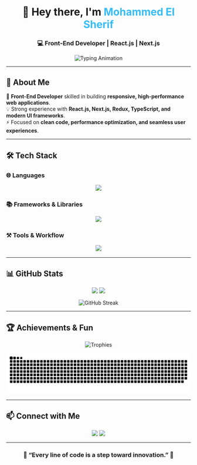<h1 align="center">👋 Hey there, I'm <span style="color:#36BCF7">Mohammed El Sherif</span></h1>
<h3 align="center">💻 Front-End Developer | React.js | Next.js</h3>

<p align="center">
  <img src="https://readme-typing-svg.demolab.com?font=Fira+Code&weight=600&size=22&pause=1000&color=36BCF7&center=true&vCenter=true&width=700&lines=Crafting+Responsive+Web+Apps;React+%7C+Next.js+%7C+Redux;Turning+UI+Into+User+Experiences;Clean+Code+%7C+Modern+Design;Passionate+About+Front-End+Development" alt="Typing Animation" />
</p>

---

## 🚀 About Me  

🌟 **Front-End Developer** skilled in building **responsive, high-performance web applications**.  
💡 Strong experience with **React.js, Next.js, Redux, TypeScript, and modern UI frameworks**.  
⚡ Focused on **clean code, performance optimization, and seamless user experiences**.  

---

## 🛠 Tech Stack  

### 🌐 Languages  
<p align="center">
  <img src="https://skillicons.dev/icons?i=html,css,js,ts" />
</p>

### 📚 Frameworks & Libraries  
<p align="center">
  <img src="https://skillicons.dev/icons?i=react,next,redux,bootstrap,tailwind,materialui,framer" />
</p>

### ⚒️ Tools & Workflow  
<p align="center">
  <img src="https://skillicons.dev/icons?i=git,github,nodejs,vite,webpack,figma,postman" />
</p>

---

## 📊 GitHub Stats  

<p align="center">
  <img src="https://github-readme-stats.vercel.app/api?username=mohamedelsherif25&show_icons=true&theme=tokyonight&hide_border=true" height="180" />
  <img src="https://github-readme-stats.vercel.app/api/top-langs/?username=mohamedelsherif25&layout=compact&theme=tokyonight&hide_border=true" height="180" />
</p>

<p align="center">
  <img src="https://streak-stats.demolab.com?user=mohamedelsherif25&theme=tokyonight&hide_border=true" alt="GitHub Streak" />
</p>

---

## 🏆 Achievements & Fun  

<p align="center">
  <img src="https://github-profile-trophy.vercel.app/?username=mohamedelsherif25&theme=tokyonight&no-frame=true&row=1&column=6" alt="Trophies" />
</p>

<p align="center">
  <img src="https://raw.githubusercontent.com/Platane/snk/output/github-contribution-grid-snake.svg" alt="Snake animation" />
</p>

---

## 📫 Connect with Me  

<p align="center">
  <a href="mailto:m.elsherif2500@gmail.com"><img src="https://img.shields.io/badge/-Email-D14836?logo=gmail&logoColor=white&style=for-the-badge" /></a>
  <a href="https://www.linkedin.com/in/mohammed-el-sherif-7b5b102b5"><img src="https://img.shields.io/badge/-LinkedIn-0A66C2?logo=linkedin&logoColor=white&style=for-the-badge" /></a>
</p>

---

<h3 align="center">🌟 “Every line of code is a step toward innovation.” 🌟</h3>
